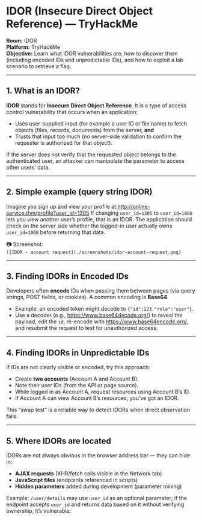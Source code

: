 # IDOR (Insecure Direct Object Reference) — TryHackMe

**Room:** IDOR  
**Platform:** TryHackMe  
**Objective:** Learn what IDOR vulnerabilities are, how to discover them (including encoded IDs and unpredictable IDs), and how to exploit a lab scenario to retrieve a flag.

---

## 1. What is an IDOR?
**IDOR** stands for **Insecure Direct Object Reference**. It is a type of access control vulnerability that occurs when an application:

- Uses user-supplied input (for example a user ID or file name) to fetch objects (files, records, documents) from the server, **and**
- Trusts that input too much (no server-side validation to confirm the requester is authorized for that object).

If the server does not verify that the requested object belongs to the authenticated user, an attacker can manipulate the parameter to access other users’ data.

---

## 2. Simple example (query string IDOR)
Imagine you sign up and view your profile at:http://online-service.thm/profile?user_id=1305
If changing `user_id=1305` to `user_id=1000` lets you view another user’s profile, that is an IDOR. The application should check on the server side whether the logged-in user actually owns `user_id=1000` before returning that data.


📷 Screenshot:  
`![IDOR - account request](./screenshots/idor-account-request.png)`

---

## 3. Finding IDORs in Encoded IDs
Developers often **encode** IDs when passing them between pages (via query strings, POST fields, or cookies). A common encoding is **Base64**.

- Example: an encoded token might decode to `{"id":123,"role":"user"}`.
- Use a decoder (e.g., https://www.base64decode.org/) to reveal the payload, edit the `id`, re-encode with https://www.base64encode.org/, and resubmit the request to test for unauthorized access.


---

## 4. Finding IDORs in Unpredictable IDs
If IDs are not clearly visible or encoded, try this approach:

- Create **two accounts** (Account A and Account B).  
- Note their user IDs (from the API or page source).  
- While logged in as Account A, request resources using Account B’s ID.  
- If Account A can view Account B’s resources, you’ve got an IDOR.

This “swap test” is a reliable way to detect IDORs when direct observation fails.

---

## 5. Where IDORs are located
IDORs are not always obvious in the browser address bar — they can hide in:

- **AJAX requests** (XHR/fetch calls visible in the Network tab)  
- **JavaScript files** (endpoints referenced in scripts)  
- **Hidden parameters** added during development (parameter mining)  

Example: `/user/details` may use `user_id` as an optional parameter; if the endpoint accepts `user_id` and returns data based on it without verifying ownership, it’s vulnerable:
